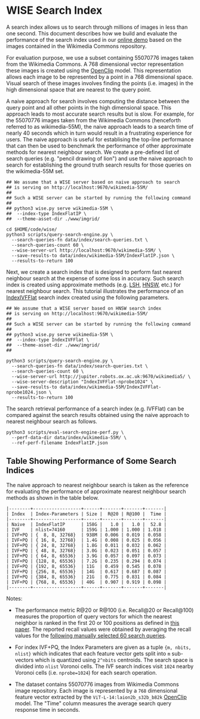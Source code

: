 # WISE Search Index

A search index allows us to search through millions of images in less
than one second. This document describes how we build and evaluate the
performance of the search index used in our [online
demo](https://meru.robots.ox.ac.uk/wikimedia/) based on the images
contained in the Wikimedia Commons repository.

For evaluation purpose, we use a subset containing 55070776 images
taken from the Wikimedia Commons. A 768 dimensional vector
representation these images is created using the
[OpenClip](https://github.com/mlfoundations/open_clip) model. This
representation allows each image to be represented by a point in a 768
dimensional space. Visual search of these images involves finding the
points (i.e. images) in the high dimensional space that are nearest to
the query point.

A naive approach for search involves computing the distance between
the query point and all other points in the high dimensional
space. This approach leads to most accurate search results but is
slow. For example, for the 55070776 images taken from the Wikimedia
Commons (henceforth referred to as wikimedia-55M), the naive approach
leads to a search time of nearly 40 seconds which in turn would result
in a frustrating experience for users. The naive approach is useful
for establising the top-line performance that can then be used to
benchmark the performance of other approximate methods for nearest
neighbour search. We create a pre-defined list of search queries
(e.g. "pencil drawing of lion") and use the naive approach to search
for establishing the ground truth search results for those queries on
the wikimedia-55M set.

```
## We assume that a WISE server based on naive approach to search
## is serving on http://localhost:9670/wikimedia-55M/
##
## Such a WISE server can be started by running the following command
##
## python3 wise.py serve wikimedia-55M \
##  --index-type IndexFlatIP \
##  --theme-asset-dir ./www/imgrid/

cd $HOME/code/wise/
python3 scripts/query-search-engine.py \
  --search-queries-fn data/index/search-queries.txt \
  --search-queries-count 60 \
  --wise-server-url http://localhost:9670/wikimedia-55M/ \
  --save-results-to data/index/wikimedia-55M/IndexFlatIP.json \
  --results-to-return 100
```

Next, we create a search index that is designed to perform fast
nearest neighbour search at the expense of some loss in accuracy. Such
search index is created using approximate methods
(e.g. [LSH](https://www.pinecone.io/learn/locality-sensitive-hashing/),
[HNSW](https://www.pinecone.io/learn/hnsw/), etc.) for nearest
neighbour search. This tutorial illustrates the performance of an [IndexIVFFlat](https://www.pinecone.io/learn/faiss-tutorial/)
search index created using the following parameters.

```
## We assume that a WISE server based on HNSW search index
## is serving on http://localhost:9670/wikimedia-55M/
##
## Such a WISE server can be started by running the following command
##
## python3 wise.py serve wikimedia-55M \
##  --index-type IndexIVFFlat \
##  --theme-asset-dir ./www/imgrid/
##

python3 scripts/query-search-engine.py \
  --search-queries-fn data/index/search-queries.txt \
  --search-queries-count 60 \
  --wise-server-url http://jupiter.robots.ox.ac.uk:9670/wikimedia5/ \
  --wise-server-description "IndexIVFFlat-nprobe1024" \
  --save-results-to data/index/wikimedia-55M/IndexIVFFlat-nprobe1024.json \
  --results-to-return 100
```

The search retrieval performance of a search index (e.g. IVFFlat) can be compared against
the search results obtained using the naive approach to nearest neighbour search as follows.

```
python3 scripts/eval-search-engine-perf.py \
  --perf-data-dir data/index/wikimedia-55M/ \
  --ref-perf-filename IndexFlatIP.json
```

## Table Showing Performance of Some Search Indices

The naive approach to nearest neighbour search is taken as the
reference for evaluating the performance of approximate nearest
neighbour search methods as shown in the table below.

```
|--------+------------------+------+-------+-------+-------|
| Index  | Index-Parameters | Size |  R@20 | R@100 |  Time |
|--------+------------------+------+-------+-------+-------|
| Naive  | IndexFlatIP      | 158G |   1.0 |   1.0 |  52.8 |
| IVF    | nlist=74160      | 159G | 1.000 | 1.000 | 1.018 |
| IVF+PQ | {  8, 8, 32768}  | 938M | 0.006 | 0.019 | 0.058 |
| IVF+PQ | { 16, 8, 32768}  | 1.4G | 0.008 | 0.025 | 0.056 |
| IVF+PQ | { 24, 8, 32768}  | 1.8G | 0.011 | 0.032 | 0.062 |
| IVF+PQ | { 48, 8, 32768}  | 3.0G | 0.023 | 0.051 | 0.057 |
| IVF+PQ | { 64, 8, 65536}  | 3.9G | 0.057 | 0.097 | 0.073 |
| IVF+PQ | {128, 8, 65536}  | 7.2G | 0.235 | 0.294 | 0.074 |
| IVF+PQ | {192, 8, 65536}  | 11G  | 0.459 | 0.545 | 0.078 |
| IVF+PQ | {256, 8, 65536}  | 14G  | 0.617 | 0.687 | 0.087 |
| IVF+PQ | {384, 8, 65536}  | 21G  | 0.775 | 0.831 | 0.084 |
| IVF+PQ | {768, 8, 65536}  | 40G  | 0.907 | 0.919 | 0.098 |
|--------+------------------+------+-------+-------+-------|
```

Notes:

* The performance metric R@20 or R@100 (i.e. Recall@20 or Recall@100)
measures the proportion of query vectors for which the nearest
neighbor is ranked in the first 20 or 100 positions as defined in
[this paper](https://ieeexplore.ieee.org/abstract/document/5432202). The
reported recall values were obtained by averaging the recall values
for the [following manually selected 60 search queries](data/index/search-queries.txt).

* For index IVF+PQ, the Index Parameters are given as a tuple `{m,
nbits, nlist}` which indicates that each feature vector gets split
into `m` sub-vectors which is quantized using `2^nbits` centroids. The
search space is divided into `nlist` Voronoi cells. The IVF search
indices visit `1024` nearby Voronoi cells (i.e. `nprobe=1024`) for
each search operation.

* The dataset contains 55070776 images from Wikimedia Commons image
repository. Each image is represented by a `768` dimensional feature
vector extracted by the `ViT-L-14:laion2b_s32b_b82k`
[OpenClip](https://github.com/mlfoundations/open_clip) model. The
"Time" column measures the average search query response time in
seconds.
